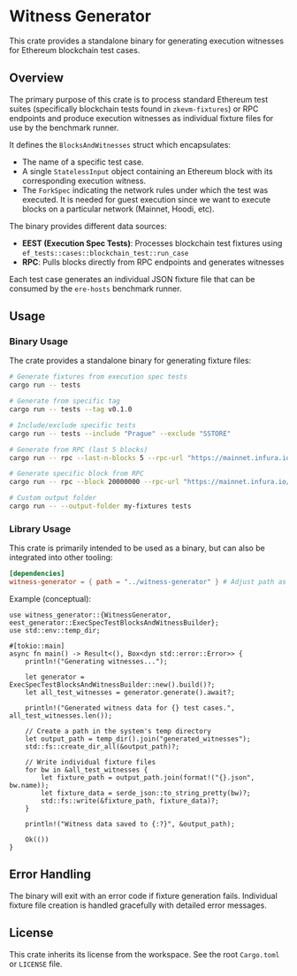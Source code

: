 # Witness Generator

This crate provides a standalone binary for generating execution witnesses for Ethereum blockchain test cases.

## Overview

The primary purpose of this crate is to process standard Ethereum test suites (specifically blockchain tests found in `zkevm-fixtures`) or RPC endpoints and produce execution witnesses as individual fixture files for use by the benchmark runner.

It defines the `BlocksAndWitnesses` struct which encapsulates:

- The name of a specific test case.
- A single `StatelessInput` object containing an Ethereum block with its corresponding execution witness.
- The `ForkSpec` indicating the network rules under which the test was executed. It is needed for guest execution since we want to execute blocks on a particular network (Mainnet, Hoodi, etc).

The binary provides different data sources:
- **EEST (Execution Spec Tests)**: Processes blockchain test fixtures using `ef_tests::cases::blockchain_test::run_case`
- **RPC**: Pulls blocks directly from RPC endpoints and generates witnesses

Each test case generates an individual JSON fixture file that can be consumed by the `ere-hosts` benchmark runner.

## Usage

### Binary Usage

The crate provides a standalone binary for generating fixture files:

```bash
# Generate fixtures from execution spec tests
cargo run -- tests

# Generate from specific tag
cargo run -- tests --tag v0.1.0

# Include/exclude specific tests
cargo run -- tests --include "Prague" --exclude "SSTORE"

# Generate from RPC (last 5 blocks)
cargo run -- rpc --last-n-blocks 5 --rpc-url "https://mainnet.infura.io/v3/YOUR_KEY"

# Generate specific block from RPC
cargo run -- rpc --block 20000000 --rpc-url "https://mainnet.infura.io/v3/YOUR_KEY"

# Custom output folder
cargo run -- --output-folder my-fixtures tests
```

### Library Usage

This crate is primarily intended to be used as a binary, but can also be integrated into other tooling:

```toml
[dependencies]
witness-generator = { path = "../witness-generator" } # Adjust path as needed
```

Example (conceptual):

```rust,no_run
use witness_generator::{WitnessGenerator, eest_generator::ExecSpecTestBlocksAndWitnessBuilder};
use std::env::temp_dir;

#[tokio::main]
async fn main() -> Result<(), Box<dyn std::error::Error>> {
    println!("Generating witnesses...");
    
    let generator = ExecSpecTestBlocksAndWitnessBuilder::new().build()?;
    let all_test_witnesses = generator.generate().await?;
    
    println!("Generated witness data for {} test cases.", all_test_witnesses.len());

    // Create a path in the system's temp directory
    let output_path = temp_dir().join("generated_witnesses");
    std::fs::create_dir_all(&output_path)?;
    
    // Write individual fixture files
    for bw in &all_test_witnesses {
        let fixture_path = output_path.join(format!("{}.json", bw.name));
        let fixture_data = serde_json::to_string_pretty(bw)?;
        std::fs::write(&fixture_path, fixture_data)?;
    }
    
    println!("Witness data saved to {:?}", &output_path);

    Ok(())
}
```

## Error Handling

The binary will exit with an error code if fixture generation fails. Individual fixture file creation is handled gracefully with detailed error messages.


## License

This crate inherits its license from the workspace. See the root `Cargo.toml` or `LICENSE` file.

